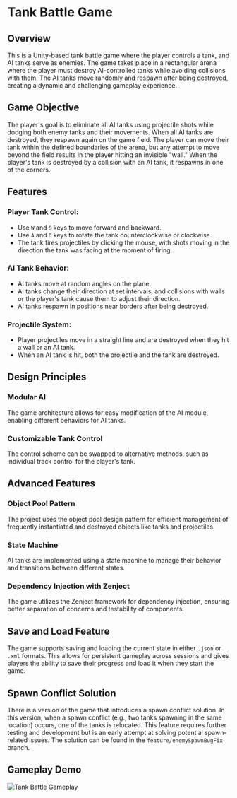 # Tank Battle Game

## Overview
This is a Unity-based tank battle game where the player controls a tank, and AI tanks serve as enemies. The game takes place in a rectangular arena where the player must destroy AI-controlled tanks while avoiding collisions with them. The AI tanks move randomly and respawn after being destroyed, creating a dynamic and challenging gameplay experience.

## Game Objective
The player's goal is to eliminate all AI tanks using projectile shots while dodging both enemy tanks and their movements. When all AI tanks are destroyed, they respawn again on the game field. The player can move their tank within the defined boundaries of the arena, but any attempt to move beyond the field results in the player hitting an invisible "wall." When the player's tank is destroyed by a collision with an AI tank, it respawns in one of the corners.

## Features

### Player Tank Control:
- Use `W` and `S` keys to move forward and backward.
- Use `A` and `D` keys to rotate the tank counterclockwise or clockwise.
- The tank fires projectiles by clicking the mouse, with shots moving in the direction the tank was facing at the moment of firing.

### AI Tank Behavior:
- AI tanks move at random angles on the plane.
- AI tanks change their direction at set intervals, and collisions with walls or the player's tank cause them to adjust their direction.
- AI tanks respawn in positions near borders after being destroyed.

### Projectile System:
- Player projectiles move in a straight line and are destroyed when they hit a wall or an AI tank.
- When an AI tank is hit, both the projectile and the tank are destroyed.

## Design Principles

### Modular AI
The game architecture allows for easy modification of the AI module, enabling different behaviors for AI tanks.

### Customizable Tank Control
The control scheme can be swapped to alternative methods, such as individual track control for the player's tank.

## Advanced Features

### Object Pool Pattern
The project uses the object pool design pattern for efficient management of frequently instantiated and destroyed objects like tanks and projectiles.

### State Machine
AI tanks are implemented using a state machine to manage their behavior and transitions between different states.

### Dependency Injection with Zenject
The game utilizes the Zenject framework for dependency injection, ensuring better separation of concerns and testability of components.

## Save and Load Feature
The game supports saving and loading the current state in either `.json` or `.xml` formats. This allows for persistent gameplay across sessions and gives players the ability to save their progress and load it when they start the game.

## Spawn Conflict Solution
There is a version of the game that introduces a spawn conflict solution. In this version, when a spawn conflict (e.g., two tanks spawning in the same location) occurs, one of the tanks is relocated. This feature requires further testing and development but is an early attempt at solving potential spawn-related issues. The solution can be found in the `feature/enemySpawnBugFix` branch.

## Gameplay Demo
![Tank Battle Gameplay](Media/tank-battle-demo.gif)
